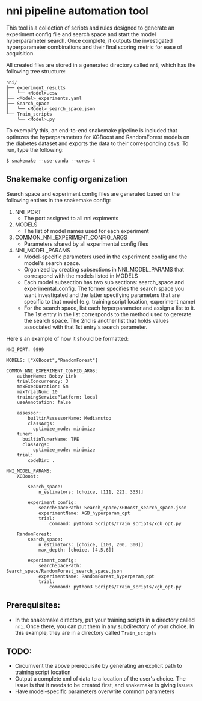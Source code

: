 # nni pipeline automation tool

This tool is a collection of scripts and rules designed to generate an experiment config file and search space and start the model hyperparameter search. Once complete, it outputs the investigated hyperparameter combinations and their final scoring metric for ease of acquisition. 

All created files are stored in a generated directory called ```nni```, which has the following tree structure:
```
nni/
├── experiment_results
│   └── <Model>.csv
├── <Model>_experiments.yaml
├── Search_space
│   └── <Model>_search_space.json
└── Train_scripts
    └── <Model>.py
```

To exemplify this, an end-to-end snakemake pipeline is included that optimzes the hyperparameters for XGBoost and RandomForest models on the diabetes dataset and exports the data to their corresponding csvs. To run, type the following:

```$ snakemake --use-conda --cores 4```

## Snakemake config organization

Search space and experiment config files are generated based on the following entires in the snakemake config:

1. NNI_PORT
    * The port assigned to all nni expiments
2. MODELS
    * The list of model names used for each experiment
3. COMMON_NNI_EXPERIMENT_CONFIG_ARGS
    * Parameters shared by all experimental config files
4. NNI_MODEL_PARAMS
    * Model-specific parameters used in the experiment config and the model's search space.
    * Organized by creating subsections in NNI_MODEL_PARAMS that correspond with the models listed in MODELS
    * Each model subsection has two sub sections: search_space and experimental_config. The former specifies the search space you want investigated and the latter specifying parameters that are specific to that model (e.g. training script location, experiment name)
    * For the search space, list each hyperparameter and assign a list to it. The 1st entry in the list corresponds to the method used to gererate the search space. The 2nd is another list that holds values associated with that 1st entry's search parameter.
    
Here's an example of how it should be formatted:
```
NNI_PORT: 9999

MODELS: ["XGBoost","RandomForest"]

COMMON_NNI_EXPERIMENT_CONFIG_ARGS:
    authorName: Bobby Link
    trialConcurrency: 3
    maxExecDuration: 5m
    maxTrialNum: 10
    trainingServicePlatform: local
    useAnnotation: false

    assessor:
        builtinAssessorName: Medianstop
        classArgs:
          optimize_mode: minimize
    tuner:
      builtinTunerName: TPE
      classArgs:
          optimize_mode: minimize
    trial:
        codeDir: .
        
NNI_MODEL_PARAMS:
    XGBoost:

        search_space:
            n_estimators: [choice, [111, 222, 333]]
            
        experiment_config:
            searchSpacePath: Search_space/XGBoost_search_space.json
            experimentName: XGB_hyperparam_opt
            trial:
                command: python3 Scripts/Train_scripts/xgb_opt.py
                
    RandomForest:
        search_space:
            n_estimators: [choice, [100, 200, 300]]
            max_depth: [choice, [4,5,6]]
            
        experiment_config:
            searchSpacePath: Search_space/RandomForest_search_space.json
            experimentName: RandomForest_hyperparam_opt
            trial:
                command: python3 Scripts/Train_scripts/xgb_opt.py
```

## Prerequisites:

* In the snakemake directory, put your training scripts in a directory called ```nni```. Once there, you can put them in any subdirectory of your choice. In this example, they are in a directory called ```Train_scripts```

## TODO:
* Circumvent the above prerequisite by generating an explicit path to training script location
* Output a complete xml of data to a location of the user's choice. The issue is that it needs to be created first, and snakemake is giving issues
* Have model-specific parameters overwrite common parameters